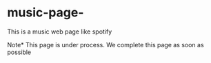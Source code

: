 # music-page-
This is a music web page like spotify

Note*
This page is under process. We complete this page as soon as possible 
